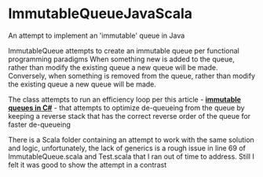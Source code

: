 # ImmutableQueueJavaScala
An attempt to implement an 'immutable' queue in Java

ImmutableQueue attempts to create an immutable queue per functional programming paradigms When something new is added to the queue, rather than modify the existing queue a new queue will be made. Conversely, when something is removed from the queue, rather than modify the existing queue a new queue will be made.

The class attempts to run an efficiency loop per this article - **[immutable queues in C#](https://blogs.msdn.microsoft.com/ericlippert/2007/12/10/immutability-in-c-part-four-an-immutable-queue/)** - 
that attempts to optimize de-queueing from the queue by keeping a reverse stack that has the correct reverse order of the queue for faster de-queueing


There is a Scala folder containing an attempt to work with the same solution and logic, unfortunately, the lack of generics is a rough issue in line 69 of ImmutableQueue.scala and Test.scala that I ran out of time to address. Still I felt it was good to show the attempt in a contrast 
